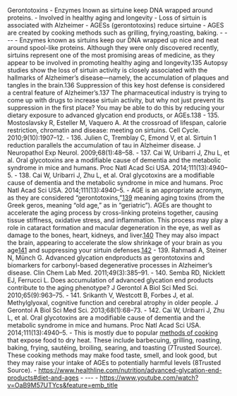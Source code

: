 
Gerontotoxins
	- Enzymes lnown as sirtuine keep DNA wrapped around proteins.
	- Involved in healthy aging and longevity
	- Loss of sirtuin is associated with Alzheimer
	- AGESs (gerontotoxins) reduce sirtuine
	- AGES are created by cooking methods such as grilling, frying,roasting, baking.
	- ---
	- Enzymes known as sirtuins keep our DNA wrapped up nice and neat around spool-like proteins. Although they were only discovered recently, sirtuins represent one of the most promising areas of medicine, as they appear to be involved in promoting healthy aging and longevity.135 Autopsy studies show the loss of sirtuin activity is closely associated with the hallmarks of Alzheimer’s disease—namely, the accumulation of plaques and tangles in the brain.136 Suppression of this key host defense is considered a central feature of Alzheimer’s.137 The pharmaceutical industry is trying to come up with drugs to increase sirtuin activity, but why not just prevent its suppression in the first place? You may be able to do this by reducing your dietary exposure to advanced glycation end products, or AGEs.138
		- 135. Mostoslavsky R, Esteller M, Vaquero A. At the crossroad of lifespan, calorie restriction, chromatin and disease: meeting on sirtuins. Cell Cycle. 2010;9(10):1907–12.
		- 136. Julien C, Tremblay C, Emond V, et al. Sirtuin 1 reduction parallels the accumulation of tau in Alzheimer disease. J Neuropathol Exp Neurol. 2009;68(1):48–58.
		- 137. Cai W, Uribarri J, Zhu L, et al. Oral glycotoxins are a modifiable cause of dementia and the metabolic syndrome in mice and humans. Proc Natl Acad Sci USA. 2014;111(13):4940–5.
		- 138. Cai W, Uribarri J, Zhu L, et al. Oral glycotoxins are a modifiable cause of dementia and the metabolic syndrome in mice and humans. Proc Natl Acad Sci USA. 2014;111(13):4940–5.
	- AGE is an appropriate acronym, as they are considered “gerontotoxins,”[139](file:///text/part0046.html#chapter3-139) meaning aging toxins (from the Greek geros, meaning “old age,” as in “geriatric”). AGEs are thought to accelerate the aging process by cross-linking proteins together, causing tissue stiffness, oxidative stress, and inflammation. This process may play a role in cataract formation and macular degeneration in the eye, as well as damage to the bones, heart, kidneys, and liver.[140](file:///text/part0046.html#chapter3-140) They may also impact the brain, appearing to accelerate the slow shrinkage of your brain as you age[141](file:///text/part0046.html#chapter3-141) and suppressing your sirtuin defenses.[142](file:///text/part0046.html#chapter3-142)
		- 139. Rahmadi A, Steiner N, Münch G. Advanced glycation endproducts as gerontotoxins and biomarkers for carbonyl-based degenerative processes in Alzheimer’s disease. Clin Chem Lab Med. 2011;49(3):385–91.
		- 140. Semba RD, Nicklett EJ, Ferrucci L. Does accumulation of advanced glycation end products contribute to the aging phenotype? J Gerontol A Biol Sci Med Sci. 2010;65(9):963–75.
		- 141. Srikanth V, Westcott B, Forbes J, et al. Methylglyoxal, cognitive function and cerebral atrophy in older people. J Gerontol A Biol Sci Med Sci. 2013;68(1):68–73.
		- 142. Cai W, Uribarri J, Zhu L, et al. Oral glycotoxins are a modifiable cause of dementia and the metabolic syndrome in mice and humans. Proc Natl Acad Sci USA. 2014;111(13):4940–5.
	- This is mostly due to popular [methods of cooking](https://www.healthline.com/nutrition/cooking-nutrient-content) that expose food to dry heat. These include barbecuing, grilling, roasting, baking, frying, sautéing, broiling, searing, and toasting (7Trusted Source). These cooking methods may make food taste, smell, and look good, but they may raise your intake of AGEs to potentially harmful levels (8Trusted Source).
		- https://www.healthline.com/nutrition/advanced-glycation-end-products#diet-and-ages
	- ---
	- https://www.youtube.com/watch?v=OaB9M57UTYcs&feature=emb_title